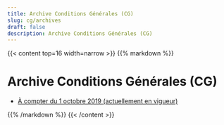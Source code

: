 ```yaml
---
title: Archive Conditions Générales (CG)
slug: cg/archives
draft: false
description: Archive Conditions Générales (CG)
---
```


{{< content top=16 width=narrow >}}
{{% markdown %}}
# Archive Conditions Générales (CG)

* [À compter du 1 octobre 2019 (actuellement en vigueur)](/fr/cg/archives/20191001)

{{% /markdown %}}
{{< /content >}}
